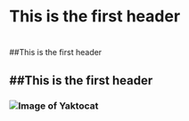 # This is the first header <h1>
##This is the first header <h2>
##This is the first header <h3>

![Image of Yaktocat](https://octodex.github.com/images/yaktocat.png)
